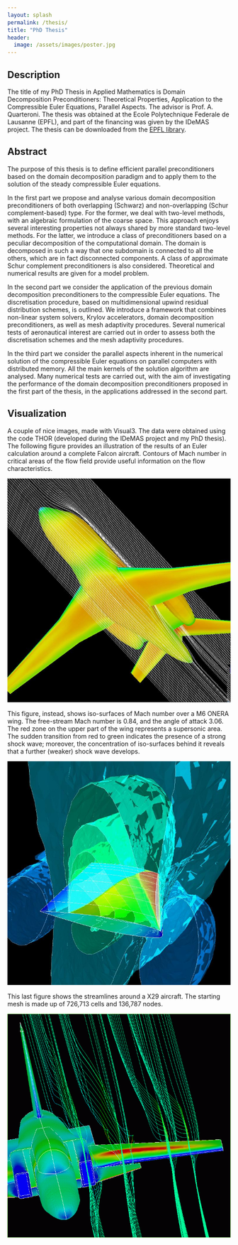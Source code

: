 ```yaml
---
layout: splash
permalink: /thesis/
title: "PhD Thesis"
header:
  image: /assets/images/poster.jpg
---
```


## Description

The title of my PhD Thesis in Applied Mathematics is Domain Decomposition Preconditioners: Theoretical Properties, Application to the Compressible Euler Equations, Parallel Aspects. The advisor is Prof. A. Quarteroni. The thesis was obtained at the Ecole Polytechnique Federale de Lausanne (EPFL), and part of the financing was given by the IDeMAS project. The thesis can be downloaded
from the [EPFL library](https://infoscience.epfl.ch/record/33209).

## Abstract

The purpose of this thesis is to define efficient parallel preconditioners based on the domain decomposition paradigm and to apply them to the solution of the steady compressible Euler equations.

In the first part we propose and analyse various domain decomposition preconditioners of both overlapping (Schwarz) and non-overlapping (Schur complement-based) type. For the former, we deal with two-level methods, with an algebraic formulation of the coarse space. This approach enjoys several interesting properties not always shared by more standard two-level methods. For the latter, we introduce a class of preconditioners based on a peculiar decomposition of the computational domain. The domain is decomposed in such a way that one subdomain is connected to all the others, which are in fact disconnected components. A class of approximate Schur complement preconditioners is also considered. Theoretical and numerical results are given for a model problem.

In the second part we consider the application of the previous domain decomposition preconditioners to the compressible Euler equations. The discretisation procedure, based on multidimensional upwind residual distribution schemes, is outlined. We introduce a framework that combines non-linear system solvers, Krylov accelerators, domain decomposition preconditioners, as well as mesh adaptivity procedures. Several numerical tests of aeronautical interest are carried out in order to assess both the discretisation schemes and the mesh adaptivity procedures.

In the third part we consider the parallel aspects inherent in the numerical solution of the compressible Euler equations on parallel computers with distributed memory. All the main kernels of the solution algorithm are analysed. Many numerical tests are carried out, with the aim of investigating the performance of the domain decomposition preconditioners proposed in the first part of the thesis, in the applications addressed in the second part.

## Visualization

A couple of nice images, made with Visual3. The data were obtained using the code THOR (developed during the IDeMAS project and my PhD thesis).
The following figure provides an illustration of the results of an Euler calculation around a complete Falcon aircraft. Contours of Mach number in critical areas of the flow field provide useful information on the flow characteristics.

![Falcon Aircraft](/assets/images/falcon.jpg)

This figure, instead, shows iso-surfaces of Mach number over a M6 ONERA wing. The free-stream Mach number is 0.84, and the angle of attack 3.06. The red zone on the upper part of the wing represents a supersonic area. The sudden transition from red to green indicates the presence of a strong shock wave; moreover, the concentration of iso-surfaces behind it reveals that a further (weaker) shock wave develops.

![Onera M6](/assets/images/m6.jpg)

This last figure shows the streamlines around a X29 aircraft. The starting mesh is made up of 726,713 cells and 136,787 nodes.

![X29](/assets/images/x29.gif)